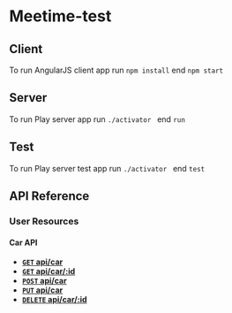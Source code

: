# Meetime-test

## Client 
To run AngularJS client app run `npm install` end `npm start`

## Server
To run Play server app run `./activator ` end `run`

## Test
To run Play server test app run `./activator ` end `test`

## API Reference

### User Resources
#### Car API

- **[<code>GET</code> api/car](https://github.com/500px/api-documentation/blob/master/endpoints/user/GET_car.md)**
- **[<code>GET</code> api/car/:id](https://github.com/500px/api-documentation/blob/master/endpoints/user/GET_car_id_friends.md)**
- **[<code>POST</code> api/car](https://github.com/500px/api-documentation/blob/master/endpoints/user/POST_car_id_friends.md)**
- **[<code>PUT</code> api/car](https://github.com/500px/api-documentation/blob/master/endpoints/user/POST_car_id_friends.md)**
- **[<code>DELETE</code> api/car/:id](https://github.com/500px/api-documentation/blob/master/endpoints/user/DELETE_car_id_friends.md)**

